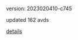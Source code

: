 version: 2023020410-c745

updated 162 avds

[details](https://github.com/0x74f917491bfa7ebfa379/ali_avd_db/blob/master/change_log/2023/02/04/10/c745.txt)